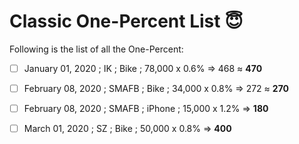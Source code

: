 # Classic One-Percent List 😇

Following is the list of all the One-Percent:


- [ ] January 01, 2020 ; IK ; Bike ; 78,000 x 0.6% => 468 ≈ **470**
- [ ] February 08, 2020 ; SMAFB ; Bike ; 34,000 x 0.8% => 272 ≈ **270**
- [ ] February 08, 2020 ; SMAFB ; iPhone ; 15,000 x 1.2% =>  **180**
- [ ] March 01, 2020 ; SZ ; Bike ; 50,000 x 0.8% =>  **400**



